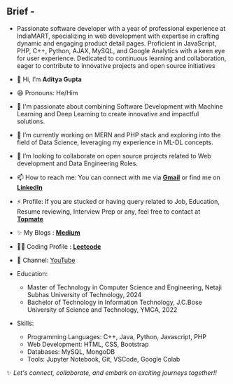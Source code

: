 <!---
AdityaGupta-03/AdityaGupta-03 is a  special ✨ repository because its `README.md` (this file) appears on your GitHub profile.
You can click the Preview link to take a look at your changes.
--->

## Brief - 
  - Passionate software developer with a year of professional experience at IndiaMART, specializing in web development with expertise in crafting dynamic and engaging product detail pages. Proficient in JavaScript, PHP, C++, Python, AJAX, MySQL, and Google Analytics with a keen eye for user experience. Dedicated to continuous learning and collaboration, eager to contribute to innovative projects and open source initiatives
  
- 👋 Hi, I’m **Aditya Gupta**
- 😄 Pronouns: He/Him
- 👀 I'm passionate about combining Software Development with Machine Learning and Deep Learning to create innovative and impactful solutions.
- 🌱 I’m currently working on MERN and PHP stack and exploring into the field of Data Science, leveraging my experience in ML-DL concepts.
- 💞️ I’m looking to collaborate on open source projects related to Web development and Data Engineering Roles.
- 📫 How to reach me: You can connect with me via [**Gmail**](iaditya.gupta03@gmail.com) or find me on [**LinkedIn**](www.linkedin.com/in/iadityagupta03/)
- ⚡ Profile: If you are stucked or having query related to Job, Education, Resume reviewing, Interview Prep or any, feel free to contact at [**Topmate**](https://topmate.io/aditya_gupta03/)
- ✨ My Blogs : [**Medium**](https://medium.com/@iaditya.gupta03)
- 🧑‍💻 Coding Profile : [**Leetcode**](https://leetcode.com/u/AdityaGupta03/)
- 💜 Channel: [YouTube](https://www.youtube.com/@aditya_gupta03)

- Education:
  - Master of Technology in Computer Science and Engineering, Netaji Subhas University of Technology, 2024
  - Bachelor of Technology in Information Technology, J.C.Bose University of Science and Technology, YMCA, 2022
  
- Skills:
  - Programming Languages: C++, Java, Python, Javascript, PHP
  - Web Development: HTML, CSS, Bootstrap
  - Databases: MySQL, MongoDB
  - Tools: Jupyter Notebook, Git, VSCode, Google Colab


 ✨ _Let's connect, collaborate, and embark on exciting journeys together!!_

